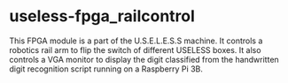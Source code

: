 # useless-fpga_railcontrol

This FPGA module is a part of the U.S.E.L.E.S.S machine. It controls a robotics rail arm to flip the switch of different USELESS boxes. It also controls a VGA monitor to display the digit classified from the handwritten digit recognition script running on a Raspberry Pi 3B. 